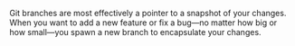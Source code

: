 Git branches are most effectively a pointer to a snapshot of your changes. When you want to add a new feature or fix a bug—no matter how big or how small—you spawn a new branch to encapsulate your changes.